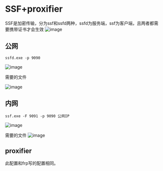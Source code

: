 # SSF+proxifier
SSF是加密传输，分为ssf和ssfd两种，ssfd为服务端，ssf为客户端，且两者都需要携带证书才会生效
![image](https://user-images.githubusercontent.com/71583369/146945197-9c982ce0-06ae-4d5f-982c-7df1bb76eb93.png)


## 公网
`ssfd.exe -p 9090`


![image](https://user-images.githubusercontent.com/71583369/146945392-4bef7142-abfd-4714-b06c-0850186aedf0.png)


需要的文件



![image](https://user-images.githubusercontent.com/71583369/146945465-6d034af8-6893-4e4d-ab4c-93ed1d55105e.png)



## 内网
`ssf.exe -F 9091 -p 9090 公网IP`

![image](https://user-images.githubusercontent.com/71583369/146945655-21f1f36b-858c-404c-a96b-8c4f36471a23.png)


需要的文件
![image](https://user-images.githubusercontent.com/71583369/146945852-7bd96cd5-1afa-4627-96de-7c5084fd4b0d.png)


## proxifier
此配置和frp写的配置相同。
